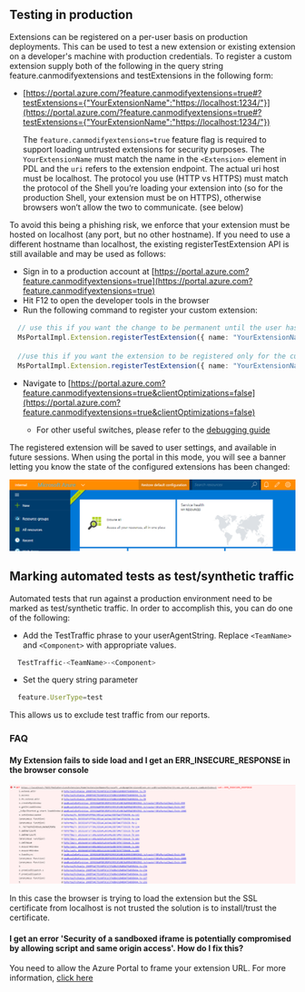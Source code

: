 <properties title="" pageTitle="Testing in production" description="" authors="flanakin" />

## Testing in production

Extensions can be registered on a per-user basis on production deployments. This can be used to test a new extension or existing extension on a developer's machine with production credentials. To register a custom extension supply both of the following in the query string feature.canmodifyextensions and testExtensions in the following form:

* [https://portal.azure.com/?feature.canmodifyextensions=true#?testExtensions={"YourExtensionName":"https://localhost:1234/"}](https://portal.azure.com/?feature.canmodifyextensions=true#?testExtensions={"YourExtensionName":"https://localhost:1234/"})

  The `feature.canmodifyextensions=true` feature flag is required to support loading untrusted extensions for security purposes. The `YourExtensionName` must match the name in the `<Extension>` element in PDL and the `uri` refers to the extension endpoint. The actual uri host must be localhost. The protocol you use (HTTP vs HTTPS) must match the protocol of the Shell you’re loading your extension into (so for the production Shell, your extension must be on HTTPS), otherwise browsers won’t allow the two to communicate. (see below)

To avoid this being a phishing risk, we enforce that your extension must be hosted on localhost (any port, but no other hostname). If you need to use a different hostname than localhost, the existing registerTestExtension API is still available and may be used as follows:

* Sign in to a production account at [https://portal.azure.com?feature.canmodifyextensions=true](https://portal.azure.com?feature.canmodifyextensions=true)
* Hit F12 to open the developer tools in the browser
* Run the following command to register your custom extension:

```ts
  // use this if you want the change to be permanent until the user has resets settings or executes MsPortalImpl.Extension.unregisterTestExtension("YourExtensionName")
  MsPortalImpl.Extension.registerTestExtension({ name: "YourExtensionName", uri: "https://someserver:59344" });

  //use this if you want the extension to be registered only for the current portal load. 
  MsPortalImpl.Extension.registerTestExtension({ name: "YourExtensionName", uri: "https://someserver:59344" }, true);
```
  
* Navigate to [https://portal.azure.com?feature.canmodifyextensions=true&clientOptimizations=false](https://portal.azure.com?feature.canmodifyextensions=true&clientOptimizations=false)

  * For other useful switches, please refer to the [debugging guide](/documentation/articles/portalfx-debugging)

The registered extension will be saved to user settings, and available in future sessions. When using the portal in this mode, you will see a banner letting you know the state of the configured extensions has been changed:

![Local extensions](../media/portalfx-testinprod/localExtensions.png)

## Marking automated tests as test/synthetic traffic

Automated tests that run against a production environment need to be marked as test/synthetic traffic.  In order to accomplish this, you can do one of the following:

* Add the TestTraffic phrase to your userAgentString.  Replace `<TeamName>` and `<Component>` with appropriate values.

```ts
  TestTraffic-<TeamName>-<Component>
```

* Set the query string parameter

```ts
  feature.UserType=test
```

This allows us to exclude test traffic from our reports.

### FAQ

#### My Extension fails to side load and I get an ERR_INSECURE_RESPONSE in the browser console

![ERR_INSECURE_RESPONSE](../media/portalfx-testinprod/errinsecureresponse.png)

In this case the browser is trying to load the extension but the SSL certificate from localhost is not trusted the solution is to install/trust the certificate.

#### I get an error 'Security of a sandboxed iframe is potentially compromised by allowing script and same origin access'. How do I fix this?

You need to allow the Azure Portal to frame your extension URL. For more information, [click here](/documentation/articles/portalfx-creating-extensions#_allowing-which-portal-can-load-the-extension)
